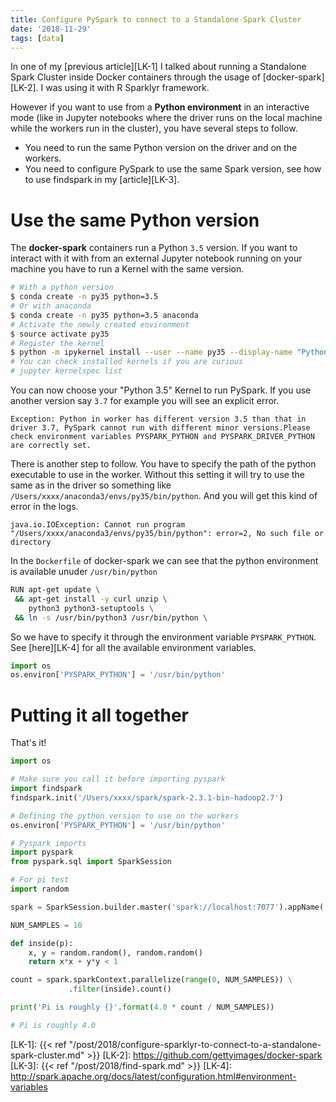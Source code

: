 ```yaml
---
title: Configure PySpark to connect to a Standalone Spark Cluster
date: '2018-11-29'
tags: [data]
---
```


In one of my [previous article][LK-1] I talked about running a Standalone Spark Cluster inside Docker containers through the usage of [docker-spark][LK-2]. I was using it with R Sparklyr framework. 

However if you want to use from a **Python environment** in an interactive mode (like in Jupyter notebooks where the driver runs on the local machine while the workers run in the cluster), you have several steps to follow.

* You need to run the same Python version on the driver and on the workers.
* You need to configure PySpark to use the same Spark version, see how to use findspark in my [article][LK-3].

# Use the same Python version

The **docker-spark** containers run a Python `3.5` version. If you want to interact with it with from an external Jupyter notebook running on your machine you have to run a Kernel with the same version.

```bash
# With a python version
$ conda create -n py35 python=3.5
# Or with anaconda
$ conda create -n py35 python=3.5 anaconda
# Activate the newly created environment
$ source activate py35
# Register the kernel
$ python -m ipykernel install --user --name py35 --display-name "Python 3.5"
# You can check installed kernels if you are curious
# jupyter kernelspec list
```

You can now choose your "Python 3.5" Kernel to run PySpark.
If you use another version say `3.7` for example you will see an explicit error.

```
Exception: Python in worker has different version 3.5 than that in driver 3.7, PySpark cannot run with different minor versions.Please check environment variables PYSPARK_PYTHON and PYSPARK_DRIVER_PYTHON are correctly set.
```

There is another step to follow.
You have to specify the path of the python executable to use in the worker. Without this setting it will try to use the same as in the driver so something like `/Users/xxxx/anaconda3/envs/py35/bin/python`. And you will get this kind of error in the logs.

```
java.io.IOException: Cannot run program "/Users/xxxx/anaconda3/envs/py35/bin/python": error=2, No such file or directory
```

In the `Dockerfile` of docker-spark we can see that the python environment is available unuder `/usr/bin/python`

```bash
RUN apt-get update \
 && apt-get install -y curl unzip \
    python3 python3-setuptools \
 && ln -s /usr/bin/python3 /usr/bin/python \
```

So we have to specify it through the environment variable `PYSPARK_PYTHON`. See [here][LK-4] for all the available environment variables.

```python
import os
os.environ['PYSPARK_PYTHON'] = '/usr/bin/python'
```

# Putting it all together

That's it!

```python
import os

# Make sure you call it before importing pyspark
import findspark
findspark.init('/Users/xxxx/spark/spark-2.3.1-bin-hadoop2.7')

# Defining the python version to use on the workers
os.environ['PYSPARK_PYTHON'] = '/usr/bin/python'

# Pyspark imports
import pyspark
from pyspark.sql import SparkSession

# For pi test
import random

spark = SparkSession.builder.master('spark://localhost:7077').appName('spark-cluster').getOrCreate()

NUM_SAMPLES = 10

def inside(p):
    x, y = random.random(), random.random()
    return x*x + y*y < 1

count = spark.sparkContext.parallelize(range(0, NUM_SAMPLES)) \
             .filter(inside).count()

print('Pi is roughly {}'.format(4.0 * count / NUM_SAMPLES))

# Pi is roughly 4.0
```

[LK-1]: {{< ref "/post/2018/configure-sparklyr-to-connect-to-a-standalone-spark-cluster.md" >}}
[LK-2]: https://github.com/gettyimages/docker-spark
[LK-3]: {{< ref "/post/2018/find-spark.md" >}}
[LK-4]: http://spark.apache.org/docs/latest/configuration.html#environment-variables